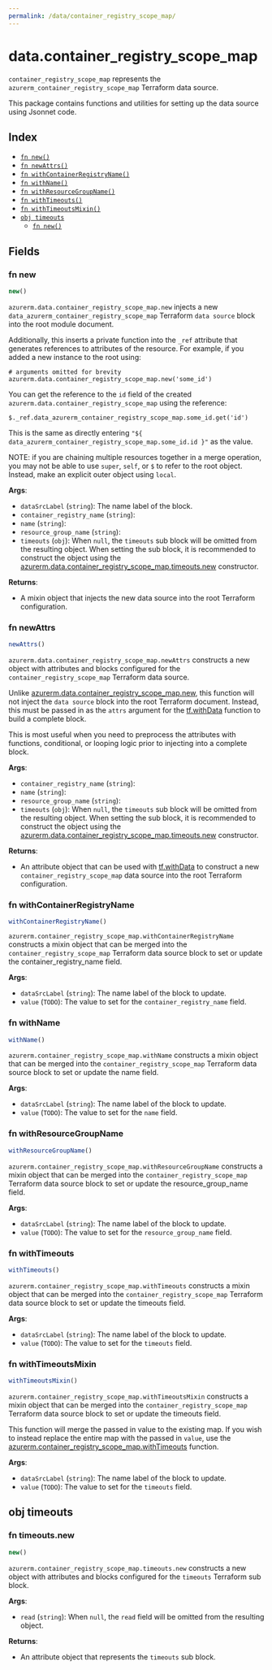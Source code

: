 ```yaml
---
permalink: /data/container_registry_scope_map/
---
```


# data.container_registry_scope_map

`container_registry_scope_map` represents the `azurerm_container_registry_scope_map` Terraform data source.



This package contains functions and utilities for setting up the data source using Jsonnet code.


## Index

* [`fn new()`](#fn-new)
* [`fn newAttrs()`](#fn-newattrs)
* [`fn withContainerRegistryName()`](#fn-withcontainerregistryname)
* [`fn withName()`](#fn-withname)
* [`fn withResourceGroupName()`](#fn-withresourcegroupname)
* [`fn withTimeouts()`](#fn-withtimeouts)
* [`fn withTimeoutsMixin()`](#fn-withtimeoutsmixin)
* [`obj timeouts`](#obj-timeouts)
  * [`fn new()`](#fn-timeoutsnew)

## Fields

### fn new

```ts
new()
```


`azurerm.data.container_registry_scope_map.new` injects a new `data_azurerm_container_registry_scope_map` Terraform `data source`
block into the root module document.

Additionally, this inserts a private function into the `_ref` attribute that generates references to attributes of the
resource. For example, if you added a new instance to the root using:

    # arguments omitted for brevity
    azurerm.data.container_registry_scope_map.new('some_id')

You can get the reference to the `id` field of the created `azurerm.data.container_registry_scope_map` using the reference:

    $._ref.data_azurerm_container_registry_scope_map.some_id.get('id')

This is the same as directly entering `"${ data_azurerm_container_registry_scope_map.some_id.id }"` as the value.

NOTE: if you are chaining multiple resources together in a merge operation, you may not be able to use `super`, `self`,
or `$` to refer to the root object. Instead, make an explicit outer object using `local`.

**Args**:
  - `dataSrcLabel` (`string`): The name label of the block.
  - `container_registry_name` (`string`): 
  - `name` (`string`): 
  - `resource_group_name` (`string`): 
  - `timeouts` (`obj`):  When `null`, the `timeouts` sub block will be omitted from the resulting object. When setting the sub block, it is recommended to construct the object using the [azurerm.data.container_registry_scope_map.timeouts.new](#fn-containerregistryscopemaptimeoutsnew) constructor.

**Returns**:
- A mixin object that injects the new data source into the root Terraform configuration.


### fn newAttrs

```ts
newAttrs()
```


`azurerm.data.container_registry_scope_map.newAttrs` constructs a new object with attributes and blocks configured for the `container_registry_scope_map`
Terraform data source.

Unlike [azurerm.data.container_registry_scope_map.new](#fn-containerregistryscopemapnew), this function will not inject the `data source`
block into the root Terraform document. Instead, this must be passed in as the `attrs` argument for the
[tf.withData](https://github.com/tf-libsonnet/core/tree/main/docs#fn-withdata) function to build a complete block.

This is most useful when you need to preprocess the attributes with functions, conditional, or looping logic prior to
injecting into a complete block.

**Args**:
  - `container_registry_name` (`string`): 
  - `name` (`string`): 
  - `resource_group_name` (`string`): 
  - `timeouts` (`obj`):  When `null`, the `timeouts` sub block will be omitted from the resulting object. When setting the sub block, it is recommended to construct the object using the [azurerm.data.container_registry_scope_map.timeouts.new](#fn-containerregistryscopemaptimeoutsnew) constructor.

**Returns**:
  - An attribute object that can be used with [tf.withData](https://github.com/tf-libsonnet/core/tree/main/docs#fn-withdata) to construct a new `container_registry_scope_map` data source into the root Terraform configuration.


### fn withContainerRegistryName

```ts
withContainerRegistryName()
```

`azurerm.container_registry_scope_map.withContainerRegistryName` constructs a mixin object that can be merged into the `container_registry_scope_map`
Terraform data source block to set or update the container_registry_name field.



**Args**:
  - `dataSrcLabel` (`string`): The name label of the block to update.
  - `value` (`TODO`): The value to set for the `container_registry_name` field.


### fn withName

```ts
withName()
```

`azurerm.container_registry_scope_map.withName` constructs a mixin object that can be merged into the `container_registry_scope_map`
Terraform data source block to set or update the name field.



**Args**:
  - `dataSrcLabel` (`string`): The name label of the block to update.
  - `value` (`TODO`): The value to set for the `name` field.


### fn withResourceGroupName

```ts
withResourceGroupName()
```

`azurerm.container_registry_scope_map.withResourceGroupName` constructs a mixin object that can be merged into the `container_registry_scope_map`
Terraform data source block to set or update the resource_group_name field.



**Args**:
  - `dataSrcLabel` (`string`): The name label of the block to update.
  - `value` (`TODO`): The value to set for the `resource_group_name` field.


### fn withTimeouts

```ts
withTimeouts()
```

`azurerm.container_registry_scope_map.withTimeouts` constructs a mixin object that can be merged into the `container_registry_scope_map`
Terraform data source block to set or update the timeouts field.



**Args**:
  - `dataSrcLabel` (`string`): The name label of the block to update.
  - `value` (`TODO`): The value to set for the `timeouts` field.


### fn withTimeoutsMixin

```ts
withTimeoutsMixin()
```

`azurerm.container_registry_scope_map.withTimeoutsMixin` constructs a mixin object that can be merged into the `container_registry_scope_map`
Terraform data source block to set or update the timeouts field.

This function will merge the passed in value to the existing map. If you wish
to instead replace the entire map with the passed in `value`, use the [azurerm.container_registry_scope_map.withTimeouts](TODO)
function.


**Args**:
  - `dataSrcLabel` (`string`): The name label of the block to update.
  - `value` (`TODO`): The value to set for the `timeouts` field.


## obj timeouts



### fn timeouts.new

```ts
new()
```


`azurerm.container_registry_scope_map.timeouts.new` constructs a new object with attributes and blocks configured for the `timeouts`
Terraform sub block.



**Args**:
  - `read` (`string`):  When `null`, the `read` field will be omitted from the resulting object.

**Returns**:
  - An attribute object that represents the `timeouts` sub block.
